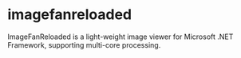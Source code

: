 # imagefanreloaded
ImageFanReloaded is a light-weight image viewer for Microsoft .NET Framework, supporting multi-core processing.
